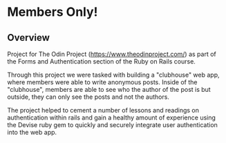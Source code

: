 # Members Only!

## Overview

Project for The Odin Project (https://www.theodinproject.com/) as part of the Forms and Authentication section of the Ruby on Rails course.

Through this project we were tasked with building a "clubhouse" web app, where members were able to write anonymous posts. Inside of the "clubhouse", members are able to see who the author of the post is but outside, they can only see the posts and not the authors.

The project helped to cement a number of lessons and readings on authentication within rails and gain a healthy amount of experience using the Devise ruby gem to quickly and securely integrate user authentication into the web app.